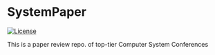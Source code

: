 # SystemPaper

[![License](https://img.shields.io/badge/license-BSD-blue.svg)](LICENSE)

This is a paper review repo. of top-tier Computer System Conferences
